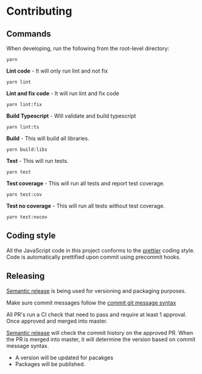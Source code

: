 # Contributing

## Commands

When developing, run the following from the root-level directory:

```shell
yarn
```

**Lint code** - It will only run lint and not fix

```shell
yarn lint
```

**Lint and fix code** - It will run lint and fix code

```shell
yarn lint:fix
```

**Build Typescript** - Will validate and build typescript

```shell
yarn lint:ts
```

**Build** - This will build all libraries.

```shell
yarn build:libs
```

**Test** - This will run tests.

```shell
yarn test
```

**Test coverage** - This will run all tests and report test coverage.

```shell
yarn test:cov
```

**Test no coverage** - This will run all tests without test coverage.

```shell
yarn test:nocov
```

## Coding style

All the JavaScript code in this project conforms to the [prettier](https://github.com/prettier/prettier) coding style. Code is automatically prettified upon commit using precommit hooks.

## Releasing

[Semantic release](https://github.com/semantic-release/semantic-release) is being used for versioning and packaging purposes.

Make sure commit messages follow the [commit git message syntax](https://github.com/trixtateam/trixta-js/blob/master/.gitmessage)

All PR's run a CI check that need to pass and require at least 1 approval. Once approved and merged into master.

[Semantic release](https://github.com/semantic-release/semantic-release) will check the commit history on the approved PR. When the PR is merged into master, it will determine
the version based on commit message syntax.
- A version will be updated for pacakges
- Packages will be published.

